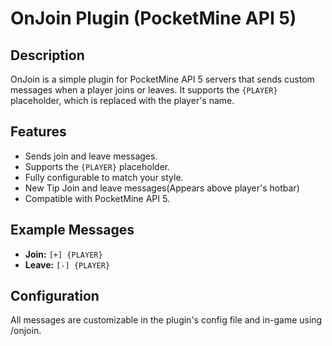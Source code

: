 # OnJoin Plugin (PocketMine API 5)

## Description
OnJoin is a simple plugin for PocketMine API 5 servers that sends custom messages when a player joins or leaves. It supports the `{PLAYER}` placeholder, which is replaced with the player's name.

## Features
- Sends join and leave messages.
- Supports the `{PLAYER}` placeholder.
- Fully configurable to match your style.
- New Tip Join and leave messages(Appears above player's hotbar)
- Compatible with PocketMine API 5.

## Example Messages
- **Join:** `[+] {PLAYER}`
- **Leave:** `[-] {PLAYER}`

## Configuration
All messages are customizable in the plugin's config file and in-game using /onjoin.


